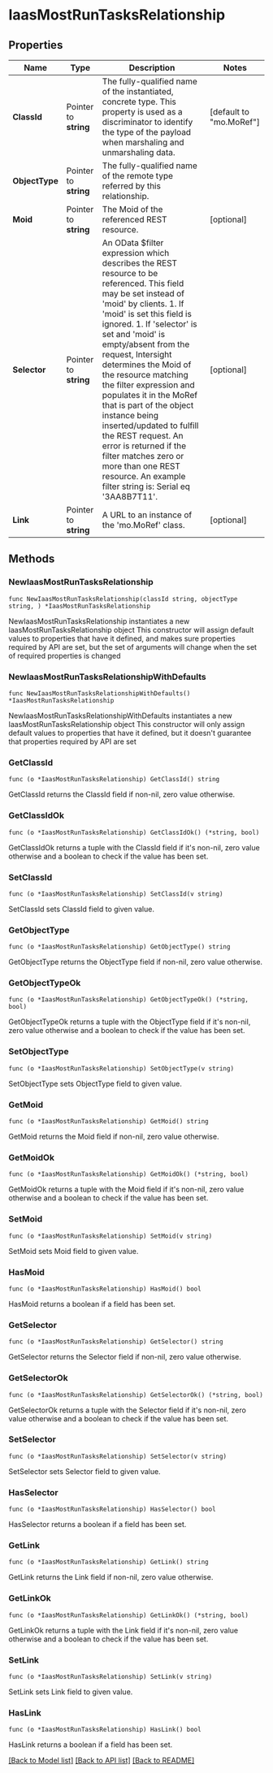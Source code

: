 # IaasMostRunTasksRelationship

## Properties

Name | Type | Description | Notes
------------ | ------------- | ------------- | -------------
**ClassId** | Pointer to **string** | The fully-qualified name of the instantiated, concrete type. This property is used as a discriminator to identify the type of the payload when marshaling and unmarshaling data. | [default to "mo.MoRef"]
**ObjectType** | Pointer to **string** | The fully-qualified name of the remote type referred by this relationship. | 
**Moid** | Pointer to **string** | The Moid of the referenced REST resource. | [optional] 
**Selector** | Pointer to **string** | An OData $filter expression which describes the REST resource to be referenced. This field may be set instead of &#39;moid&#39; by clients. 1. If &#39;moid&#39; is set this field is ignored. 1. If &#39;selector&#39; is set and &#39;moid&#39; is empty/absent from the request, Intersight determines the Moid of the resource matching the filter expression and populates it in the MoRef that is part of the object instance being inserted/updated to fulfill the REST request. An error is returned if the filter matches zero or more than one REST resource. An example filter string is: Serial eq &#39;3AA8B7T11&#39;. | [optional] 
**Link** | Pointer to **string** | A URL to an instance of the &#39;mo.MoRef&#39; class. | [optional] 

## Methods

### NewIaasMostRunTasksRelationship

`func NewIaasMostRunTasksRelationship(classId string, objectType string, ) *IaasMostRunTasksRelationship`

NewIaasMostRunTasksRelationship instantiates a new IaasMostRunTasksRelationship object
This constructor will assign default values to properties that have it defined,
and makes sure properties required by API are set, but the set of arguments
will change when the set of required properties is changed

### NewIaasMostRunTasksRelationshipWithDefaults

`func NewIaasMostRunTasksRelationshipWithDefaults() *IaasMostRunTasksRelationship`

NewIaasMostRunTasksRelationshipWithDefaults instantiates a new IaasMostRunTasksRelationship object
This constructor will only assign default values to properties that have it defined,
but it doesn't guarantee that properties required by API are set

### GetClassId

`func (o *IaasMostRunTasksRelationship) GetClassId() string`

GetClassId returns the ClassId field if non-nil, zero value otherwise.

### GetClassIdOk

`func (o *IaasMostRunTasksRelationship) GetClassIdOk() (*string, bool)`

GetClassIdOk returns a tuple with the ClassId field if it's non-nil, zero value otherwise
and a boolean to check if the value has been set.

### SetClassId

`func (o *IaasMostRunTasksRelationship) SetClassId(v string)`

SetClassId sets ClassId field to given value.


### GetObjectType

`func (o *IaasMostRunTasksRelationship) GetObjectType() string`

GetObjectType returns the ObjectType field if non-nil, zero value otherwise.

### GetObjectTypeOk

`func (o *IaasMostRunTasksRelationship) GetObjectTypeOk() (*string, bool)`

GetObjectTypeOk returns a tuple with the ObjectType field if it's non-nil, zero value otherwise
and a boolean to check if the value has been set.

### SetObjectType

`func (o *IaasMostRunTasksRelationship) SetObjectType(v string)`

SetObjectType sets ObjectType field to given value.


### GetMoid

`func (o *IaasMostRunTasksRelationship) GetMoid() string`

GetMoid returns the Moid field if non-nil, zero value otherwise.

### GetMoidOk

`func (o *IaasMostRunTasksRelationship) GetMoidOk() (*string, bool)`

GetMoidOk returns a tuple with the Moid field if it's non-nil, zero value otherwise
and a boolean to check if the value has been set.

### SetMoid

`func (o *IaasMostRunTasksRelationship) SetMoid(v string)`

SetMoid sets Moid field to given value.

### HasMoid

`func (o *IaasMostRunTasksRelationship) HasMoid() bool`

HasMoid returns a boolean if a field has been set.

### GetSelector

`func (o *IaasMostRunTasksRelationship) GetSelector() string`

GetSelector returns the Selector field if non-nil, zero value otherwise.

### GetSelectorOk

`func (o *IaasMostRunTasksRelationship) GetSelectorOk() (*string, bool)`

GetSelectorOk returns a tuple with the Selector field if it's non-nil, zero value otherwise
and a boolean to check if the value has been set.

### SetSelector

`func (o *IaasMostRunTasksRelationship) SetSelector(v string)`

SetSelector sets Selector field to given value.

### HasSelector

`func (o *IaasMostRunTasksRelationship) HasSelector() bool`

HasSelector returns a boolean if a field has been set.

### GetLink

`func (o *IaasMostRunTasksRelationship) GetLink() string`

GetLink returns the Link field if non-nil, zero value otherwise.

### GetLinkOk

`func (o *IaasMostRunTasksRelationship) GetLinkOk() (*string, bool)`

GetLinkOk returns a tuple with the Link field if it's non-nil, zero value otherwise
and a boolean to check if the value has been set.

### SetLink

`func (o *IaasMostRunTasksRelationship) SetLink(v string)`

SetLink sets Link field to given value.

### HasLink

`func (o *IaasMostRunTasksRelationship) HasLink() bool`

HasLink returns a boolean if a field has been set.


[[Back to Model list]](../README.md#documentation-for-models) [[Back to API list]](../README.md#documentation-for-api-endpoints) [[Back to README]](../README.md)


